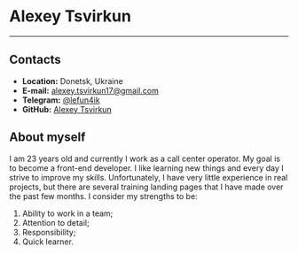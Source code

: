 # Alexey Tsvirkun
***
## Contacts
* **Location:** Donetsk, Ukraine
* **E-mail:** alexey.tsvirkun17@gmail.com
* **Telegram:** [@lefun4ik](https://t.me/lefun4ik)
* **GitHub:** [Alexey Tsvirkun](https://github.com/lefun4ik)

## About myself
I am 23 years old and currently I work as a call center operator. My goal is to become a front-end developer. I like learning new things and every day I strive to improve my skills. Unfortunately, I have very little experience in real projects, but there are several training landing pages that I have made over the past few months. 
I consider my strengths to be: 
1. Ability to work in a team;
2. Attention to detail;
3. Responsibility;
4. Quick learner.